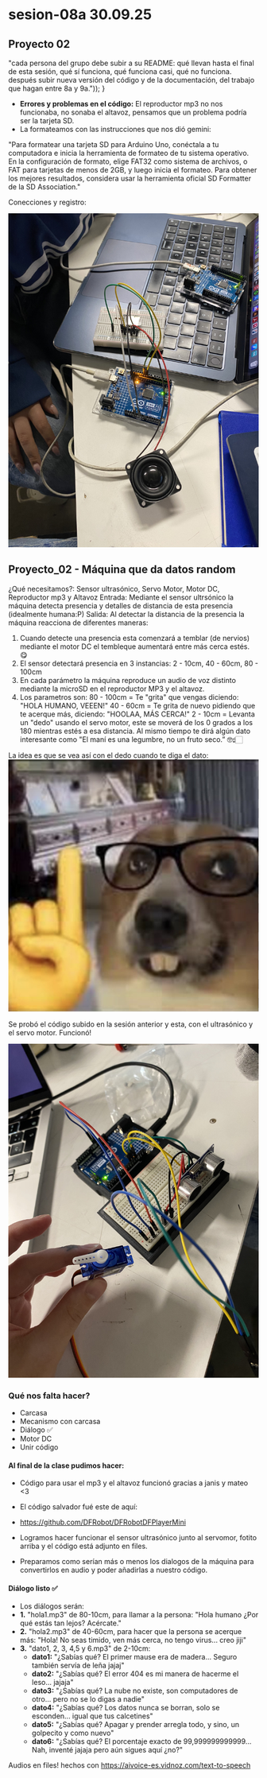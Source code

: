 # sesion-08a 30.09.25

## Proyecto 02
 "cada persona del grupo debe subir a su README: qué llevan hasta el final de esta sesión, qué sí funciona, qué funciona casi, qué no funciona. después subir nueva versión del código y de la documentación, del trabajo que hagan entre 8a y 9a."));
}
+ **Errores y problemas en el código:** El reproductor mp3 no nos funcionaba, no sonaba el altavoz, pensamos que un problema podría ser la tarjeta SD.
+ La formateamos con las instrucciones que nos dió gemini:

"Para formatear una tarjeta SD para Arduino Uno, conéctala a tu computadora e inicia la herramienta de formateo de tu sistema operativo. En la configuración de formato, elige FAT32 como sistema de archivos, o FAT para tarjetas de menos de 2GB, y luego inicia el formateo. Para obtener los mejores resultados, considera usar la herramienta oficial SD Formatter de la SD Association."

Conecciones y registro:

![conecciones](./imagenes/IMG_2008.jpg)

## Proyecto_02 - Máquina que da datos random
¿Qué necesitamos?: Sensor ultrasónico, Servo Motor, Motor DC, Reproductor mp3 y Altavoz
Entrada: Mediante el sensor ultrsónico la máquina detecta presencia y detalles de distancia de esta presencia (idealmente humana:P)
Salida: Al detectar la distancia de la presencia la máquina reacciona de diferentes maneras:
1. Cuando detecte una presencia esta comenzará a temblar (de nervios) mediante el motor DC el tembleque aumentará entre más cerca estés. 😋
2. El sensor detectará presencia en 3 instancias: 2 - 10cm, 40 - 60cm, 80 - 100cm
3. En cada parámetro la máquina reproduce un audio de voz distinto mediante la microSD en el reproductor MP3 y el altavoz.
4. Los parametros son:
80 - 100cm = Te "grita" que vengas diciendo: "HOLA HUMANO, VEEEN!"
40 - 60cm = Te grita de nuevo pidiendo que te acerque más, diciendo: "HOOLAA, MÁS CERCA!"
2 - 10cm = Levanta un "dedo" usando el servo motor, este se moverá de los 0 grados a los 180 mientras estés a esa distancia. Al mismo tiempo te dirá algún dato interesante como "El maní es una legumbre, no un fruto seco.” 🤓☝🏻

La idea es que se vea así con el dedo cuando te diga el dato:
![deHecho](./imagenes/deHecho.jpg)

Se probó el código subido en la sesión anterior y esta, con el ultrasónico y el servo motor.
Funcionó!

![conecciones](./imagenes/IMG_2007.jpg)

### Qué nos falta hacer?
 + Carcasa
 + Mecanismo con carcasa
 + Diálogo ✅
 + Motor DC
 + Unir código

#### Al final de la clase pudimos hacer:

  + Código para usar el mp3 y el altavoz funcionó gracias a janis y mateo <3
  + El código salvador fué este de aquí:
  + <https://github.com/DFRobot/DFRobotDFPlayerMini>

  + Logramos hacer funcionar el sensor ultrasónico junto al servomor, fotito arriba y el código está adjunto en files.

  + Preparamos como serían más o menos los dialogos de la máquina para convertirlos en audio y poder añadirlas a nuestro código.
    
#### Diálogo listo ✅
+ Los diálogos serán:
 + **1.** "hola1.mp3" de 80-10cm, para llamar a la persona: "Hola humano ¿Por qué estás tan lejos? Acércate."
 + **2.** "hola2.mp3" de 40-60cm, para hacer que la persona se acerque más: "Hola! No seas timido, ven más cerca, no tengo virus... creo jiji"
 + **3.** "dato1, 2, 3, 4,5 y 6.mp3" de 2-10cm:
   + **dato1:** "¿Sabías qué? El primer mause era de madera... Seguro también servía de leña jajaj"
   + **dato2:** "¿Sabías qué? El error 404 es mi manera de hacerme el leso... jajaja"
   + **dato3:** "¿Sabías qué? La nube no existe, son computadores de otro... pero no se lo digas a nadie"
   + **dato4:** "¿Sabías qué? Los datos nunca se borran, solo se esconden... igual que tus calcetines"
   + **dato5:** "¿Sabías qué? Apagar y prender arregla todo, y sino, un golpecito y como nuevo"
   + **dato6:** "¿Sabías qué? El porcentaje exacto de 99,999999999999... Nah, inventé jajaja pero aún sigues aquí ¿no?"

  Audios en files! hechos con <https://aivoice-es.vidnoz.com/text-to-speech>
